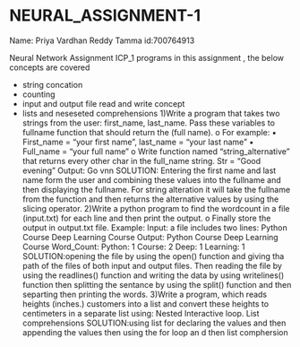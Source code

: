 # NEURAL_ASSIGNMENT-1

 Name: Priya Vardhan Reddy Tamma
 id:700764913
  
Neural Network Assignment ICP_1 programs in this assignment , the below concepts are covered
* string concation
* counting
* input and output file read and write concept
* lists and neseseted comprehensions
1)Write a program that takes two strings from the user: first_name, last_name. Pass these variables to fullname function that should return the (full name). o For example: ▪ First_name = “your first name”, last_name = “your last name” ▪ Full_name = “your full name” o Write function named “string_alternative” that returns every other char in the full_name string. Str = “Good evening” Output: Go vnn
SOLUTION: Entering the first name and last name form the user and combining these values into the fullname and then displaying the fullname.
  For string alteration it will take the fullname from the function and then returns the alternative values by using the slicing operator.
2)Write a python program to find the wordcount in a file (input.txt) for each line and then print the output. o Finally store the output in output.txt file. Example: Input: a file includes two lines: Python Course Deep Learning Course Output: Python Course Deep Learning Course Word_Count: Python: 1 Course: 2 Deep: 1 Learning: 1
SOLUTION:opening the file by using the open() function and giving tha path of the files of both input and output files.
Then reading the file by using the readlines() function and writing the data by using writelines() function then splitting the sentance by using the split() function and then separting then printing the words.
3)Write a program, which reads heights (inches.) customers into a list and convert these heights to centimeters in a separate list using:
Nested Interactive loop.
List comprehensions
SOLUTION:using list for declaring the values and then appending the values then using the for loop an d then list comphersion

  

